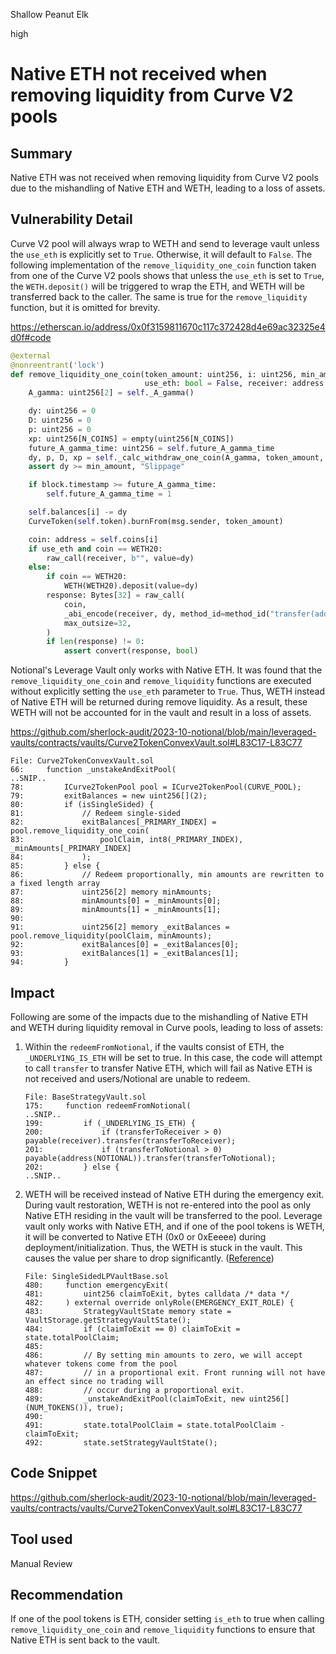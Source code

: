 Shallow Peanut Elk

high

# Native ETH not received when removing liquidity from Curve V2 pools

## Summary

Native ETH was not received when removing liquidity from Curve V2 pools due to the mishandling of Native ETH and WETH, leading to a loss of assets.

## Vulnerability Detail

Curve V2 pool will always wrap to WETH and send to leverage vault unless the `use_eth` is explicitly set to `True`. Otherwise, it will default to `False`. The following implementation of the `remove_liquidity_one_coin` function taken from one of the Curve V2 pools shows that unless the `use_eth` is set to `True`, the `WETH.deposit()` will be triggered to wrap the ETH, and WETH will be transferred back to the caller. The same is true for the `remove_liquidity` function, but it is omitted for brevity.

https://etherscan.io/address/0x0f3159811670c117c372428d4e69ac32325e4d0f#code

```python
@external
@nonreentrant('lock')
def remove_liquidity_one_coin(token_amount: uint256, i: uint256, min_amount: uint256,
                              use_eth: bool = False, receiver: address = msg.sender) -> uint256:
    A_gamma: uint256[2] = self._A_gamma()

    dy: uint256 = 0
    D: uint256 = 0
    p: uint256 = 0
    xp: uint256[N_COINS] = empty(uint256[N_COINS])
    future_A_gamma_time: uint256 = self.future_A_gamma_time
    dy, p, D, xp = self._calc_withdraw_one_coin(A_gamma, token_amount, i, (future_A_gamma_time > 0), True)
    assert dy >= min_amount, "Slippage"

    if block.timestamp >= future_A_gamma_time:
        self.future_A_gamma_time = 1

    self.balances[i] -= dy
    CurveToken(self.token).burnFrom(msg.sender, token_amount)

    coin: address = self.coins[i]
    if use_eth and coin == WETH20:
        raw_call(receiver, b"", value=dy)
    else:
        if coin == WETH20:
            WETH(WETH20).deposit(value=dy)
        response: Bytes[32] = raw_call(
            coin,
            _abi_encode(receiver, dy, method_id=method_id("transfer(address,uint256)")),
            max_outsize=32,
        )
        if len(response) != 0:
            assert convert(response, bool)
```

Notional's Leverage Vault only works with Native ETH. It was found that the `remove_liquidity_one_coin` and `remove_liquidity` functions are executed without explicitly setting the `use_eth` parameter to `True`. Thus, WETH instead of Native ETH will be returned during remove liquidity. As a result, these WETH will not be accounted for in the vault and result in a loss of assets.

https://github.com/sherlock-audit/2023-10-notional/blob/main/leveraged-vaults/contracts/vaults/Curve2TokenConvexVault.sol#L83C17-L83C77

```solidity
File: Curve2TokenConvexVault.sol
66:     function _unstakeAndExitPool(
..SNIP..
78:         ICurve2TokenPool pool = ICurve2TokenPool(CURVE_POOL);
79:         exitBalances = new uint256[](2);
80:         if (isSingleSided) {
81:             // Redeem single-sided
82:             exitBalances[_PRIMARY_INDEX] = pool.remove_liquidity_one_coin(
83:                 poolClaim, int8(_PRIMARY_INDEX), _minAmounts[_PRIMARY_INDEX]
84:             );
85:         } else {
86:             // Redeem proportionally, min amounts are rewritten to a fixed length array
87:             uint256[2] memory minAmounts;
88:             minAmounts[0] = _minAmounts[0];
89:             minAmounts[1] = _minAmounts[1];
90: 
91:             uint256[2] memory _exitBalances = pool.remove_liquidity(poolClaim, minAmounts);
92:             exitBalances[0] = _exitBalances[0];
93:             exitBalances[1] = _exitBalances[1];
94:         }
```

## Impact

Following are some of the impacts due to the mishandling of Native ETH and WETH during liquidity removal in Curve pools, leading to loss of assets:

1. Within the `redeemFromNotional`, if the vaults consist of ETH, the `_UNDERLYING_IS_ETH` will be set to true. In this case, the code will attempt to call `transfer` to transfer Native ETH, which will fail as Native ETH is not received and users/Notional are unable to redeem.

   ```solidity
   File: BaseStrategyVault.sol
   175:     function redeemFromNotional(
   ..SNIP..
   199:         if (_UNDERLYING_IS_ETH) {
   200:             if (transferToReceiver > 0) payable(receiver).transfer(transferToReceiver);
   201:             if (transferToNotional > 0) payable(address(NOTIONAL)).transfer(transferToNotional);
   202:         } else {
   ..SNIP..
   ```

2. WETH will be received instead of Native ETH during the emergency exit. During vault restoration, WETH is not re-entered into the pool as only Native ETH residing in the vault will be transferred to the pool. Leverage vault only works with Native ETH, and if one of the pool tokens is WETH, it will be converted to Native ETH (0x0 or 0xEeeee) during deployment/initialization. Thus, the WETH is stuck in the vault. This causes the value per share to drop significantly. ([Reference](https://github.com/sherlock-audit/2023-10-notional/blob/main/leveraged-vaults/contracts/vaults/common/SingleSidedLPVaultBase.sol#L514))

   ```solidity
   File: SingleSidedLPVaultBase.sol
   480:     function emergencyExit(
   481:         uint256 claimToExit, bytes calldata /* data */
   482:     ) external override onlyRole(EMERGENCY_EXIT_ROLE) {
   483:         StrategyVaultState memory state = VaultStorage.getStrategyVaultState();
   484:         if (claimToExit == 0) claimToExit = state.totalPoolClaim;
   485: 
   486:         // By setting min amounts to zero, we will accept whatever tokens come from the pool
   487:         // in a proportional exit. Front running will not have an effect since no trading will
   488:         // occur during a proportional exit.
   489:         _unstakeAndExitPool(claimToExit, new uint256[](NUM_TOKENS()), true);
   490: 
   491:         state.totalPoolClaim = state.totalPoolClaim - claimToExit;
   492:         state.setStrategyVaultState();
   ```

## Code Snippet

https://github.com/sherlock-audit/2023-10-notional/blob/main/leveraged-vaults/contracts/vaults/Curve2TokenConvexVault.sol#L83C17-L83C77

## Tool used

Manual Review

## Recommendation

If one of the pool tokens is ETH, consider setting `is_eth` to true when calling `remove_liquidity_one_coin` and `remove_liquidity` functions to ensure that Native ETH is sent back to the vault.